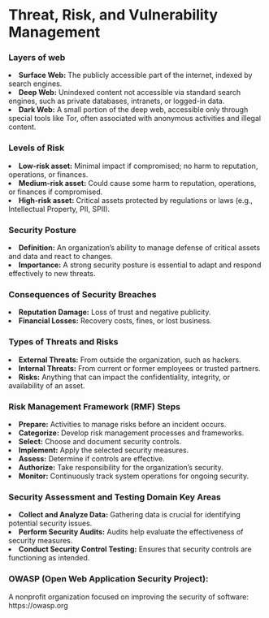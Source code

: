

<h1>Threat, Risk, and Vulnerability Management</h1>
<h3>Layers of web</h3>
<li><strong>Surface Web:</strong> The publicly accessible part of the internet, indexed by search engines.</li>
<li><strong>Deep Web:</strong> Unindexed content not accessible via standard search engines, such as private databases, intranets, or logged-in data.</li>
<li><strong>Dark Web:</strong> A small portion of the deep web, accessible only through special tools like Tor, often associated with anonymous activities and illegal content.</li>
<h3>Levels of Risk</h3>
<li><strong>Low-risk asset:</strong> Minimal impact if compromised; no harm to reputation, operations, or finances.</li>
<li><strong>Medium-risk asset:</strong> Could cause some harm to reputation, operations, or finances if compromised.</li>
<li><strong>High-risk asset:</strong> Critical assets protected by regulations or laws (e.g., Intellectual Property, PII, SPII).</li>
<h3>Security Posture</h3>
<li><strong>Definition:</strong> An organization’s ability to manage defense of critical assets and data and react to changes.</li>
<li><strong>Importance:</strong> A strong security posture is essential to adapt and respond effectively to new threats.</li>
<h3>Consequences of Security Breaches</h3>
<li><strong>Reputation Damage:</strong> Loss of trust and negative publicity.</li>
<li><strong>Financial Losses:</strong> Recovery costs, fines, or lost business.</li>
<h3>Types of Threats and Risks</h3>
<li><strong>External Threats:</strong> From outside the organization, such as hackers.</li>
<li><strong>Internal Threats:</strong> From current or former employees or trusted partners.</li>
<li><strong>Risks:</strong> Anything that can impact the confidentiality, integrity, or availability of an asset.</li>
<h3>Risk Management Framework (RMF) Steps</h3>
<li><strong>Prepare:</strong> Activities to manage risks before an incident occurs.</li>
<li><strong>Categorize:</strong> Develop risk management processes and frameworks.</li>
<li><strong>Select:</strong> Choose and document security controls.</li>
<li><strong>Implement:</strong> Apply the selected security measures.</li>
<li><strong>Assess:</strong> Determine if controls are effective.</li>
<li><strong>Authorize:</strong> Take responsibility for the organization’s security.</li>
<li><strong>Monitor:</strong> Continuously track system operations for ongoing security.</li>
<h3>Security Assessment and Testing Domain Key Areas</h3>
<li><strong>Collect and Analyze Data:</strong> Gathering data is crucial for identifying potential security issues.</li>
<li><strong>Perform Security Audits:</strong> Audits help evaluate the effectiveness of security measures.</li>
<li><strong>Conduct Security Control Testing:</strong> Ensures that security controls are functioning as intended.</li>
<h3>OWASP (Open Web Application Security Project):</h3> A nonprofit organization focused on improving the security of software: https://owasp.org



